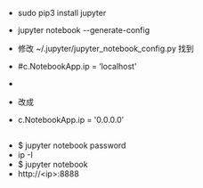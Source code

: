 * sudo pip3 install jupyter    
* jupyter notebook --generate-config
* 修改 ~/.jupyter/jupyter_notebook_config.py 找到 
* #c.NotebookApp.ip = ‘localhost' 
*
* 改成 

* c.NotebookApp.ip = '0.0.0.0’ 
##
* $ jupyter notebook password
* ip -I
* $ jupyter notebook
* http://\<ip\>:8888
